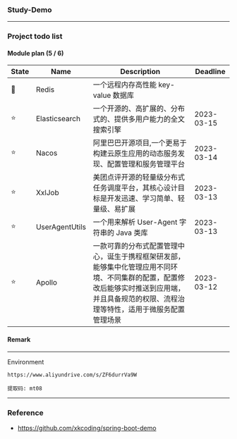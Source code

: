 ### Study-Demo

---
### Project todo list
#### Module plan (5 / 6)

| State |  Name  | Description   | Deadline   |
| ----- | --------------------------- | ---------- |---------- |
|  🚀    | Redis                 | 一个远程内存高性能 key-value 数据库 |  |
| ⭐️  | Elasticsearch         | 一个开源的、高扩展的、分布式的、提供多用户能力的全文搜索引擎 | 2023-03-15 |
| ⭐️  | Nacos                 | 阿里巴巴开源项目,一个更易于构建云原生应用的动态服务发现、配置管理和服务管理平台 | 2023-03-14 |
| ⭐️  | XxlJob                | 美团点评开源的轻量级分布式任务调度平台，其核心设计目标是开发迅速、学习简单、轻量级、易扩展 | 2023-03-13 |
| ⭐️  | UserAgentUtils        | 一个用来解析 User-Agent 字符串的 Java 类库 | 2023-03-13 |
| ⭐️  | Apollo                | 一款可靠的分布式配置管理中心，诞生于携程框架研发部，能够集中化管理应用不同环境、不同集群的配置，配置修改后能够实时推送到应用端，并且具备规范的权限、流程治理等特性，适用于微服务配置管理场景 | 2023-03-12 |

#### Remark

---
Environment
```shell
https://www.aliyundrive.com/s/ZF6durrVa9W

提取码: mt08
```

---
### Reference

- https://github.com/xkcoding/spring-boot-demo